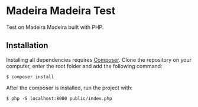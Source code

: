 # Madeira Madeira Test

Test on Madeira Madeira built with PHP.

## Installation

Installing all dependencies requires [Composer](https://getcomposer.org/).
Clone the repository on your computer, enter the root folder and add the following command:

```
$ composer install
```

After the composer is installed, run the project with:

```
$ php -S localhost:8000 public/index.php
```
